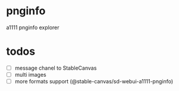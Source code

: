 # pnginfo

a1111 pnginfo explorer

# todos
- [ ] message chanel to StableCanvas
- [ ] multi images
- [ ] more formats support (@stable-canvas/sd-webui-a1111-pnginfo)

